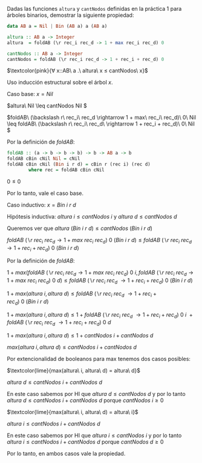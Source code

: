 Dadas las funciones `altura` y `cantNodos` definidas en la práctica $1$ para árboles binarios, demostrar la
siguiente propiedad:

```hs
data AB a = Nil | Bin (AB a) a (AB a)
```
```hs
altura :: AB a -> Integer
altura  = foldAB (\r rec_i rec_d -> 1 + max rec_i rec_d) 0
```

```hs
cantNodos :: AB a -> Integer
cantNodos = foldAB (\r rec_i rec_d -> 1 + rec_i + rec_d) 0
```

$\textcolor{pink}{∀ x::AB\ a .\ altura\ x ≤ cantNodos\ x}$

Uso inducción estructural sobre el árbol $x$.

Caso base: $x = Nil$

$altura\ Nil \leq cantNodos Nil $

$foldAB\ (\backslash r\ rec_i\ rec_d \rightarrow 1 + max\ rec_i\ rec_d)\ 0\ Nil \leq foldAB\ (\backslash r\ rec_i\ rec_d\ \rightarrow 1 + rec_i + rec_d)\ 0\ Nil $

Por la definición de $foldAB$:

```hs
foldAB :: (a -> b -> b -> b) -> b -> AB a -> b
foldAB cBin cNil Nil = cNil
foldAB cBin cNil (Bin i r d) = cBin r (rec i) (rec d)
        where rec = foldAB cBin cNil
```

$0 \leq 0$

Por lo tanto, vale el caso base.

Caso inductivo: $x = Bin\ i\ r\ d$

Hipótesis inductiva: $altura\ i \leq cantNodos\ i$ y $altura\ d \leq cantNodos\ d$

Queremos ver que $altura\ (Bin\ i\ r\ d) \leq cantNodos\ (Bin\ i\ r\ d)$

$foldAB\ (\backslash r\ rec_i\ rec_d \rightarrow 1 + max\ rec_i\ rec_d)\ 0\ (Bin\ i\ r\ d) \leq foldAB\ (\backslash r\ rec_i\ rec_d\ \rightarrow 1 + rec_i + rec_d)\ 0\ (Bin\ i\ r\ d)$

Por la definición de $foldAB$:

$1 + max(foldAB\ (\backslash r\ rec_i\ rec_d \rightarrow 1 + max\ rec_i\ rec_d)\ 0\ i, foldAB\ (\backslash r\ rec_i\ rec_d \rightarrow 1 + max\ rec_i\ rec_d)\ 0\ d)  \leq foldAB\ (\backslash r\ rec_i\ rec_d\ \rightarrow 1 + rec_i + rec_d)\ 0\ (Bin\ i\ r\ d)$

$1 + max(altura\ i, altura\ d)  \leq foldAB\ (\backslash r\ rec_i\ rec_d\ \rightarrow 1 + rec_i + rec_d)\ 0\ (Bin\ i\ r\ d)$

$1 + max(altura\ i, altura\ d)  \leq 1 + foldAB\ (\backslash r\ rec_i\ rec_d\ \rightarrow 1 + rec_i + rec_d)\ 0\ i\ + foldAB\ (\backslash r\ rec_i\ rec_d\ \rightarrow 1 + rec_i + rec_d)\ 0\ d$

$1 + max(altura\ i, altura\ d)  \leq 1 + cantNodos\ i + cantNodos\ d$

$max(altura\ i, altura\ d)  \leq cantNodos\ i + cantNodos\ d$

Por extencionalidad de booleanos para max tenemos dos casos posibles:

$\textcolor{lime}{max(altura\ i, altura\ d) = altura\ d}$

$altura\ d  \leq cantNodos\ i + cantNodos\ d$

En este caso sabemos por HI que $altura\ d \leq cantNodos\ d$ y por lo tanto $altura\ d \leq cantNodos\ i + cantNodos\ d$ porque $cantNodos\ i \geq 0$

$\textcolor{lime}{max(altura\ i, altura\ d) = altura\ i}$

$altura\ i  \leq cantNodos\ i + cantNodos\ d$

En este caso sabemos por HI que $altura\ i \leq cantNodos\ i$ y por lo tanto $altura\ i \leq cantNodos\ i + cantNodos\ d$ porque $cantNodos\ d \geq 0$

Por lo tanto, en ambos casos vale la propiedad.